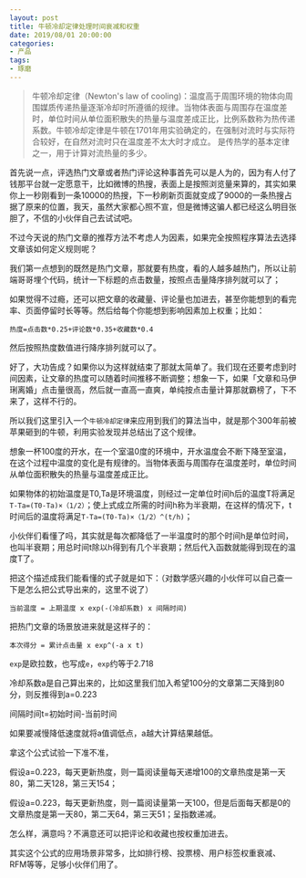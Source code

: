 ```yaml
---
layout: post
title: 牛顿冷却定律处理时间衰减和权重
date: 2019/08/01 20:00:00
categories:
- 产品
tags:
- 琢磨
---
```


> 牛顿冷却定律（Newton's law of cooling)：温度高于周围环境的物体向周围媒质传递热量逐渐冷却时所遵循的规律。当物体表面与周围存在温度差时，单位时间从单位面积散失的热量与温度差成正比，比例系数称为热传递系数。牛顿冷却定律是牛顿在1701年用实验确定的，在强制对流时与实际符合较好，在自然对流时只在温度差不太大时才成立。 是传热学的基本定律之一，用于计算对流热量的多少。

首先说一点，评选热门文章或者热门评论这种事首先可以是人为的，因为有人付了钱那平台就一定愿意干，比如微博的热搜，表面上是按照浏览量来算的，其实如果你上一秒刚看到一条10000的热搜，下一秒刷新页面就变成了9000的一条热搜占据了原来的位置，我天，虽然大家都心照不宣，但是微博这骗人都已经这么明目张胆了，不信的小伙伴自己去试试吧。

不过今天说的热门文章的推荐方法不考虑人为因素，如果完全按照程序算法去选择文章该如何定义规则呢？

我们第一点想到的既然是热门文章，那就要有热度，看的人越多越热门，所以让前端哥哥埋个代码，统计一下标题的点击数量，按照点击量降序排列就可以了；

如果觉得不过瘾，还可以把文章的收藏量、评论量也加进去，甚至你能想到的看完率、页面停留时长等等。然后给每个你能想到影响因素加上权重；比如：

`热度=点击数*0.25+评论数*0.35+收藏数*0.4`

然后按照热度数值进行降序排列就可以了。

好了，大功告成？如果你以为这样就结束了那就太简单了。我们现在还要考虑到时间因素，让文章的热度可以随着时间推移不断调整；想象一下，如果「文章和马伊琍离婚」点击量很高，然后就一直高一直爽，单纯按点击量计算那就霸榜了，下不来了，这样不行的。

所以我们这里引入一个`牛顿冷却定律`来应用到我们的算法当中，就是那个300年前被苹果砸到的牛顿，利用实验发现并总结出了这个规律。

想象一杯100度的开水，在一个室温0度的环境中，开水温度会不断下降至室温，在这个过程中温度的变化是有规律的。当物体表面与周围存在温度差时，单位时间从单位面积散失的热量与温度差成正比。

如果物体的初始温度是T0,Ta是环境温度，则经过一定单位时间h后的温度T将满足`T-Ta=(T0-Ta)×（1/2）`；使上式成立所需的时间h称为半衰期，在这样的情况下，t时间后的温度将满足`T-Ta=(T0-Ta)×（1/2）^(t/h)`；

小伙伴们看懂了吗，其实就是每次都降低了一半温度时的那个时间h是单位时间，也叫半衰期；用总时间t除以h得到有几个半衰期；然后代入函数就能得到现在的温度T了。

把这个描述成我们能看懂的式子就是如下：（对数学感兴趣的小伙伴可以自己查一下是怎么把公式导出来的，这里不说了）

`当前温度 = 上期温度 x exp(-(冷却系数) x 间隔时间)`

把热门文章的场景放进来就是这样子的：

`本次得分 = 累计点击量 x exp^(-a x t)`

`exp`是欧拉数，也写成`e`，`exp`约等于2.718

冷却系数a是自己算出来的，比如这里我们加入希望100分的文章第二天降到80分，则反推得到a=0.223

间隔时间t=初始时间-当前时间

如果要减慢降低速度就将a值调低点，a越大计算结果越低。

拿这个公式试验一下准不准，

假设a=0.223，每天更新热度，则一篇阅读量每天递增100的文章热度是第一天80，第二天128，第三天154；

假设a=0.223，每天更新热度，则一篇阅读量第一天100，但是后面每天都是0的文章热度是第一天80，第二天64，第三天51；呈指数递减。

怎么样，满意吗？不满意还可以把评论和收藏也按权重加进去。

其实这个公式的应用场景非常多，比如排行榜、投票榜、用户标签权重衰减、RFM等等，足够小伙伴们用了。